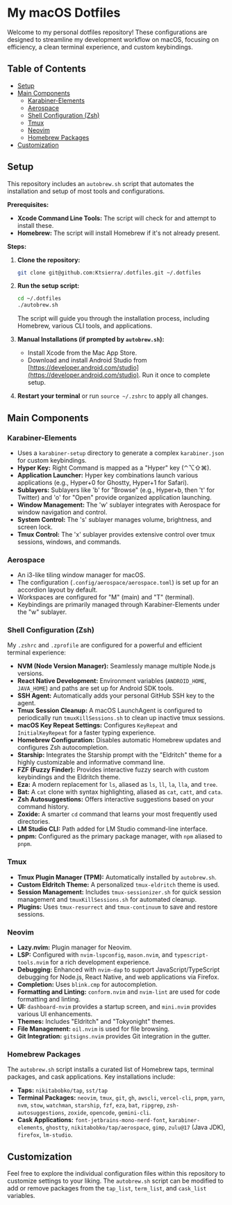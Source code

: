 # My macOS Dotfiles

Welcome to my personal dotfiles repository! These configurations are designed to streamline my development workflow on macOS, focusing on efficiency, a clean terminal experience, and custom keybindings.

## Table of Contents

- [Setup](#setup)
- [Main Components](#main-components)
  - [Karabiner-Elements](#karabiner-elements)
  - [Aerospace](#aerospace)
  - [Shell Configuration (Zsh)](#shell-configuration-zsh)
  - [Tmux](#tmux)
  - [Neovim](#neovim)
  - [Homebrew Packages](#homebrew-packages)
- [Customization](#customization)

## Setup

This repository includes an `autobrew.sh` script that automates the installation and setup of most tools and configurations.

**Prerequisites:**

- **Xcode Command Line Tools:** The script will check for and attempt to install these.
- **Homebrew:** The script will install Homebrew if it's not already present.

**Steps:**

1. **Clone the repository:**

    ```bash
    git clone git@github.com:Ktsierra/.dotfiles.git ~/.dotfiles
    ```

2. **Run the setup script:**

    ```bash
    cd ~/.dotfiles
    ./autobrew.sh
    ```

    The script will guide you through the installation process, including Homebrew, various CLI tools, and applications.
3. **Manual Installations (if prompted by `autobrew.sh`):**
    - Install Xcode from the Mac App Store.
    - Download and install Android Studio from [https://developer.android.com/studio](https://developer.android.com/studio). Run it once to complete setup.
4. **Restart your terminal** or run `source ~/.zshrc` to apply all changes.

## Main Components

### Karabiner-Elements

- Uses a `karabiner-setup` directory to generate a complex `karabiner.json` for custom keybindings.
- **Hyper Key:** Right Command is mapped as a "Hyper" key (⌃⌥⇧⌘).
- **Application Launcher:** Hyper key combinations launch various applications (e.g., Hyper+0 for Ghostty, Hyper+1 for Safari).
- **Sublayers:**  Sublayers like 'b' for "Browse" (e.g., Hyper+b, then 't' for Twitter) and 'o' for "Open" provide organized application launching.
- **Window Management:** The 'w' sublayer integrates with Aerospace for window navigation and control.
- **System Control:** The 's' sublayer manages volume, brightness, and screen lock.
- **Tmux Control:** The 'x' sublayer provides extensive control over tmux sessions, windows, and commands.

### Aerospace

- An i3-like tiling window manager for macOS.
- The configuration (`.config/aerospace/aerospace.toml`) is set up for an accordion layout by default.
- Workspaces are configured for "M" (main) and "T" (terminal).
- Keybindings are primarily managed through Karabiner-Elements under the "w" sublayer.

### Shell Configuration (Zsh)

My `.zshrc` and `.zprofile` are configured for a powerful and efficient terminal experience:

- **NVM (Node Version Manager):** Seamlessly manage multiple Node.js versions.
- **React Native Development:** Environment variables (`ANDROID_HOME`, `JAVA_HOME`) and paths are set up for Android SDK tools.
- **SSH Agent:** Automatically adds your personal GitHub SSH key to the agent.
- **Tmux Session Cleanup:** A macOS LaunchAgent is configured to periodically run `tmuxKillSessions.sh` to clean up inactive tmux sessions.
- **macOS Key Repeat Settings:** Configures `KeyRepeat` and `InitialKeyRepeat` for a faster typing experience.
- **Homebrew Configuration:** Disables automatic Homebrew updates and configures Zsh autocompletion.
- **Starship:** Integrates the Starship prompt with the "Eldritch" theme for a highly customizable and informative command line.
- **FZF (Fuzzy Finder):** Provides interactive fuzzy search with custom keybindings and the Eldritch theme.
- **Eza:** A modern replacement for `ls`, aliased as `ls`, `ll`, `la`, `lla`, and `tree`.
- **Bat:** A `cat` clone with syntax highlighting, aliased as `cat`, `catt`, and `cata`.
- **Zsh Autosuggestions:** Offers interactive suggestions based on your command history.
- **Zoxide:** A smarter `cd` command that learns your most frequently used directories.
- **LM Studio CLI:** Path added for LM Studio command-line interface.
- **pnpm:**  Configured as the primary package manager, with `npm` aliased to `pnpm`.

### Tmux

- **Tmux Plugin Manager (TPM):** Automatically installed by `autobrew.sh`.
- **Custom Eldritch Theme:** A personalized `tmux-eldritch` theme is used.
- **Session Management:** Includes `tmux-sessionizer.sh` for quick session management and `tmuxKillSessions.sh` for automated cleanup.
- **Plugins:** Uses `tmux-resurrect` and `tmux-continuum` to save and restore sessions.

### Neovim

- **Lazy.nvim:**  Plugin manager for Neovim.
- **LSP:** Configured with `nvim-lspconfig`, `mason.nvim`, and `typescript-tools.nvim` for a rich development experience.
- **Debugging:** Enhanced with `nvim-dap` to support JavaScript/TypeScript debugging for Node.js, React Native, and web applications via Firefox.
- **Completion:** Uses `blink.cmp` for autocompletion.
- **Formatting and Linting:** `conform.nvim` and `nvim-lint` are used for code formatting and linting.
- **UI:** `dashboard-nvim` provides a startup screen, and `mini.nvim` provides various UI enhancements.
- **Themes:** Includes "Eldritch" and "Tokyonight" themes.
- **File Management:** `oil.nvim` is used for file browsing.
- **Git Integration:** `gitsigns.nvim` provides Git integration in the gutter.

### Homebrew Packages

The `autobrew.sh` script installs a curated list of Homebrew taps, terminal packages, and cask applications. Key installations include:

- **Taps:** `nikitabobko/tap`, `sst/tap`
- **Terminal Packages:** `neovim`, `tmux`, `git`, `gh`, `awscli`, `vercel-cli`, `pnpm`, `yarn`, `nvm`, `stow`, `watchman`, `starship`, `fzf`, `eza`, `bat`, `ripgrep`, `zsh-autosuggestions`, `zoxide`, `opencode`, `gemini-cli`.
- **Cask Applications:** `font-jetbrains-mono-nerd-font`, `karabiner-elements`, `ghostty`, `nikitabobko/tap/aerospace`, `gimp`, `zulu@17` (Java JDK), `firefox`, `lm-studio`.

## Customization

Feel free to explore the individual configuration files within this repository to customize settings to your liking. The `autobrew.sh` script can be modified to add or remove packages from the `tap_list`, `term_list`, and `cask_list` variables.
